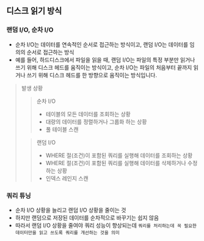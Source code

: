 ## 디스크 읽기 방식
### 랜덤 I/O, 순차 I/O
- 순차 I/O는 데이터를 연속적인 순서로 접근하는 방식이고, 랜덤 I/O는 데이터를 임의의 순서로 접근하는 방식
- 예를 들어, 하드디스크에서 파일을 읽을 때, 랜덤 I/O는 파일의 특정 부분만 읽거나 쓰기 위해 디스크 헤드를 움직이는 방식이고, 순차 I/O는 파일의 처음부터 끝까지 읽거나 쓰기 위해 디스크 헤드를 한 방향으로 움직이는 방식입니다.
> 발생 상황
>> 순차 I/O
>>- 테이블의 모든 데이터를 조회하는 상황
>>- 대량의 데이터를 정렬하거나 그룹화 하는 상황
>>- 풀 테이블 스캔  
>
>> 랜덤 I/O
>>- WHERE 절(조건)이 포함된 쿼리를 실행해 데이터를 조회하는 상황
>>- WHERE 절(조건)이 포함된 쿼리를 실행해 데이터를 삭제하거나 수정하는 상황
>>- 인덱스 레인지 스캔

### 쿼리 튜닝
- 순차 I/O 상황을 늘리고 랜덤 I/O 상황을 줄이는 것
- 하지만 랜덤으로 저장된 데이터를 순차적으로 바꾸기는 쉽지 않음
- 따라서 랜덤 I/O 상황을 줄여야 쿼리 성능이 향상되는데 `쿼리를 처리하는데 꼭 필요한 데이터만을 읽고 쓰도록 쿼리를 개선하는 것을 의미`

